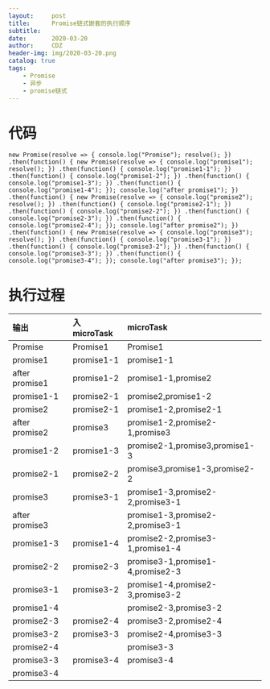 ```yaml
---
layout:     post
title:      Promise链式嵌套的执行顺序
subtitle:   
date:       2020-03-20
author:     CDZ
header-img: img/2020-03-20.png
catalog: true
tags:
    - Promise
    - 异步
    - promise链式
---
```

# 代码
`new Promise(resolve => {
    console.log("Promise");
    resolve();
  })
   .then(function() {
      new Promise(resolve => {
        console.log("promise1");
        resolve();
      })
        .then(function() {
          console.log("promise1-1");
        })
        .then(function() {
          console.log("promise1-2");
        })
        .then(function() {
          console.log("promise1-3");
        })
        .then(function() {
          console.log("promise1-4");
        });
      console.log("after promise1");
    })
    .then(function() {
      new Promise(resolve => {
        console.log("promise2");
        resolve();
      })
        .then(function() {
          console.log("promise2-1");
        })
        .then(function() {
          console.log("promise2-2");
        })
        .then(function() {
          console.log("promise2-3");
        })
        .then(function() {
          console.log("promise2-4");
        });
      console.log("after promise2");
    })
    .then(function() {
      new Promise(resolve => {
        console.log("promise3");
        resolve();
      })
      .then(function() {
          console.log("promise3-1");
        })
        .then(function() {
          console.log("promise3-2");
        })
        .then(function() {
          console.log("promise3-3");
        })
        .then(function() {
          console.log("promise3-4");
        });
      console.log("after promise3");
    });
  `
#   执行过程



| 输出 | 入microTask | microTask |
| :-- | :-- | :-- |
| Promise | Promise1 | Promise1 |
| promise1 | promise1-1 | promise1-1 |
| after promise1 | promise1-2 | promise1-1,promise2 |
| promise1-1 | promise2-1 | promise2,promise1-2 |
| promise2 | promise2-1 | promise1-2,promise2-1 |
| after promise2 | promise3 | promise1-2,promise2-1,promise3 |
| promise1-2 | promise1-3 | promise2-1,promise3,promise1-3 |
| promise2-1 | promise2-2 | promise3,promise1-3,promise2-2 |
| promise3 | promise3-1 | promise1-3,promise2-2,promise3-1 |
| after promise3 |  | promise1-3,promise2-2,promise3-1 |
| promise1-3 | promise1-4 | promise2-2,promise3-1,promise1-4 |
| promise2-2 | promise2-3 | promise3-1,promise1-4,promise2-3 |
| promise3-1 | promise3-2 | promise1-4,promise2-3,promise3-2 |
| promise1-4 |  | promise2-3,promise3-2 |
| promise2-3 | promise2-4 | promise3-2,promise2-4 |
| promise3-2 | promise3-3 | promise2-4,promise3-3 |
| promise2-4 |  | promise3-3 |
| promise3-3 | promise3-4 | promise3-4 |
| promise3-4  |   |  |


